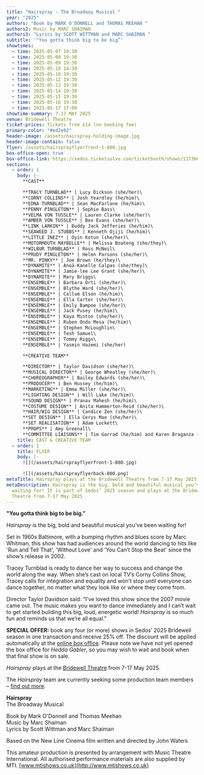 ```yaml
---
title: "Hairspray - The Broadway Musical "
year: "2025"
authors: "Book by MARK O'DONNELL and THOMAS MEEHAN "
authors2: Music by MARC SHAIMAN
authors3: "Lyrics by SCOTT WITTMAN and MARC SHAIMAN "
subtitle: '"You gotta think big to be big”'
showtimes:
  - time: 2025-05-07 19:30
  - time: 2025-05-08 19:30
  - time: 2025-05-09 19:30
  - time: 2025-05-10 14:30
  - time: 2025-05-10 19:30
  - time: 2025-05-12 19:30
  - time: 2025-05-13 19:30
  - time: 2025-05-14 19:30
  - time: 2025-05-15 19:30
  - time: 2025-05-16 19:30
  - time: 2025-05-17 17:00
showtime-summary: 7-17 MAY 2025
venue: Bridewell Theatre
ticket-prices: Tickets from £14 (no booking fee)
primary-color: "#ed2e92"
header-image: /assets/hairspray-holding-image.jpg
header-image-contain: false
flyer: /assets/hairsprayflyerfront-1-800.jpg
box-office-open: true
box-office-link: https://sedos.ticketsolve.com/ticketbooth/shows/1173660212/events/428695941
sections:
  - order: 1
    body: |-
      **CAST**

      **TRACY TURNBLAD** | Lucy Dickson (she/her)\
      **CORNY COLLINS** | Josh Yeardley (he/him)\
      **EDNA TURNBLAD** | Sean MacFarlane (he/him)\
      **PENNY PINGLETON** | Sophie Bass\
      **VELMA VON TUSSLE** | Lauren Clarke (she/her)\
      **AMBER VON TUSSLE** | Bex Evans (she/her)\
      **LINK LARKIN** | Buddy Jack Jefferies (he/him)\
      **SEAWEED J. STUBBS** | Kenneth Ojiji (he/him)\
      **LITTLE INEZ** | Oyin Kotun (she/her)\
      **MOTORMOUTH MAYBELLE** | Melissa Boateng (she/they)\
      **WILBUR TURNBLAD** | Ross McNeil\
      **PRUDY PINGLETON** | Helen Parsons (she/her)\
      **MR. PINKY** | Joe Brown (he/they)\
      **DYNAMITE** | Anoä-Kanelle Calpas (she/they)\
      **DYNAMITE** | Jamie-lee Lee Grant (she/her)\
      **DYNAMITE** | Mary Briggs\
      **ENSEMBLE** | Barbara Orti (she/her)\
      **ENSEMBLE** | Blythe Ward (she/her)\
      **ENSEMBLE** | Callum Elson (he/him)\
      **ENSEMBLE** | Ella Carter (she/her)\
      **ENSEMBLE** | Emily Bampoe (she/her)\
      **ENSEMBLE** | Jack Pusey (he/him)\
      **ENSEMBLE** | Kaya Minton (she/her)\
      **ENSEMBLE** | Ruben Ondo Mesa (he/him)\
      **ENSEMBLE** | Stephen McLoughlin\
      **ENSEMBLE** | Tesh Samuel\
      **ENSEMBLE** | Tommy Riggs\
      **ENSEMBLE** | Yasmin Hazemi (she/her)

      **CREATIVE TEAM**

      **DIRECTOR** | Taylor Davidson (she/her)\
      **MUSICAL DIRECTOR** | George Wheatley (she/her)\
      **CHOREOGRAPHER** | Bailey Edwards (she/her)\
      **PRODUCER** | Ben Hussey (he/him)\
      **MARKETING** | Emma Miller (she/her)\
      **LIGHTING DESIGN** | Will Lake (he/him)\
      **SOUND DESIGN** | Pranav Mahesh (he/him)\
      **COSTUME DESIGN** | Anita Hammerton-Reid (she/her)\
      **HAIR/WIG DESIGN** | Candice Zen (she/her)\
      **SET DESIGN** | Ella Cerys Mae (she/her)\
      **SET REALISATION** | Adam Lockett\
      **PROPS** | Amy Greenall\
      **COMMITTEE LIAISONS** | Tim Garrad (he/him) and Karen Braganza (she/her)
    title: CAST & CREATIVE TEAM
  - order: 1
    title: FLYER
    body: |-
      ![](/assets/hairsprayflyerfront-1-800.jpg)

      ![](/assets/hairsprayflyerback-800.png)
metaTitle: Hairspray plays at the Bridewell Theatre from 7-17 May 2025
metaDescription: Hairspray is the big, bold and beautiful musical you’ve been
  waiting for! It is part of Sedos’ 2025 season and plays at the Bridewell
  Theatre from 7-17 May 2025
---
```

**"You gotta think big to be big.”** 

*Hairspray* is the big, bold and beautiful musical you’ve been waiting for! 

Set in 1960s Baltimore, with a bumping rhythm and blues score by Marc Whitman, this show has had audiences around the world dancing to hits like 'Run and Tell That', 'Without Love' and 'You Can’t Stop the Beat' since the show’s release in 2002. 

Tracey Turnblad is ready to dance her way to success and change the world along the way. When she’s cast on local TV’s Corny Collins Show, Tracey calls for integration and equality and won’t stop until everyone can dance together, no matter what they look like or where they come from.

Director Taylor Davidson said: “I’ve loved this show since the 2007 movie came out. The music makes you want to dance immediately and I can’t wait to get started building this big, loud, energetic world! *Hairspray* is so much fun and reminds us that we’re all equal."

**SPECIAL OFFER:** book any four (or more) shows in Sedos’ 2025 Bridewell season in one transaction and receive 25% off. The discount will be applied automatically at the [online box office](https://sedos.ticketsolve.com/ticketbooth/shows). Please note we have not yet opened the box office for *Hedda Gabler*, so you may wish to wait and book when that final show is on sale.

*Hairspray* plays at the [Bridewell Theatre](https://www.sedos.co.uk/venues/bridewell) from 7-17 May 2025.

The *Hairspray* team are currently seeking some production team members – [find out more](https://www.sedos.co.uk/news/2025-01-23-hairspray-production-team-roles).

**Hairspray**\
The Broadway Musical 

Book by Mark O'Donnell and Thomas Meehan \
Music by Marc Shaiman\
Lyrics by Scott Wittman and Marc Shaiman

Based on the New Line Cinema film written and directed by John Waters

This amateur production is presented by arrangement with Music Theatre International. All authorised performance materials are also supplied by MTI. [www.mtishows.co.uk](http://www.mtishows.co.uk)